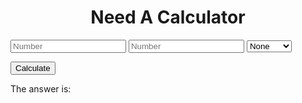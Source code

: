 <!Doctype><meta charset = "UTF-8">

<html>
<head>
<title>MY Calculator</title>
<STYLE>
h1 {
	text-align:center;
}


</STYLE>
<h1>Need A Calculator</h1>
</head>
<body>
<form>
<input type="text" name="number1" placeholder="Number">
<input type="text" name="number2" placeholder="Number">

<select name="operators">
 <option>None</option>
 <option>Add</option>
 <option>Subtract</option>
 <option>Multiply</option>
 <option>Divide</option>
 </select>
 <br>
 
 <button type="submit" name="submit" value="submit" >Calculate</button>
</form>

<p>The answer is:</p>

<?php

if (isset($_GET['submit'])){
	$result1 = $_GET['number1'];
	$result2 = $_GET['number2'];
	$operators = $_GET['operators'];
	
	switch ($operators) {
		case 'None':
		echo "You need to select a method!";
		break;
		case 'Add':
		echo $result1 + $result2;
		break;
		case 'Subtract':
		echo $result1 - $result2;
		break;
		case 'Multiply':
		echo $result1 * $result2;
		break;
		case 'Divide':
		echo $result1 / $result2;
		break;
		
		
	}

}

?>
</body>
</html>
